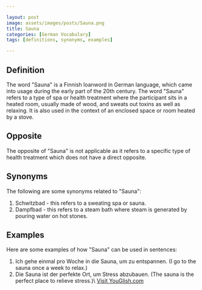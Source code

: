 ```yaml
---

layout: post
image: assets/images/posts/Sauna.png
title: Sauna
categories: [German Vocabulary]
tags: [definitions, synonyms, examples]

---
```


## Definition

The word "Sauna" is a Finnish loanword in German language, which came into usage during the early part of the 20th century. The word "Sauna" refers to a type of spa or health treatment where the participant sits in a heated room, usually made of wood, and sweats out toxins as well as relaxing. It is also used in the context of an enclosed space or room heated by a stove.

## Opposite

The opposite of "Sauna" is not applicable as it refers to a specific type of health treatment which does not have a direct opposite.

## Synonyms

The following are some synonyms related to "Sauna":

1. Schwitzbad - this refers to a sweating spa or sauna.
2. Dampfbad - this refers to a steam bath where steam is generated by pouring water on hot stones.

## Examples

Here are some examples of how "Sauna" can be used in sentences:

1. Ich gehe einmal pro Woche in die Sauna, um zu entspannen. (I go to the sauna once a week to relax.)
2. Die Sauna ist der perfekte Ort, um Stress abzubauen. (The sauna is the perfect place to relieve stress.)\ <a id="yg-widget-0" class="youglish-widget" data-query="Sauna" data-lang="german" data-components="8412" data-auto-start="0" data-bkg-color="theme_light" data-title="How%20to%20pronounce%20Sauna%20in%20German"  rel="nofollow" href="https://youglish.com">Visit YouGlish.com</a><script async src="https://youglish.com/public/emb/widget.js" charset="utf-8"></script>